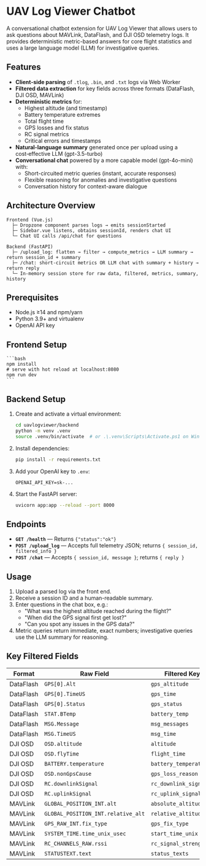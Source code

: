 # UAV Log Viewer Chatbot

A conversational chatbot extension for UAV Log Viewer that allows users to ask questions about MAVLink, DataFlash, and DJI OSD telemetry logs. It provides deterministic metric-based answers for core flight statistics and uses a large language model (LLM) for investigative queries.

## Features

- **Client-side parsing** of `.tlog`, `.bin`, and `.txt` logs via Web Worker
- **Filtered data extraction** for key fields across three formats (DataFlash, DJI OSD, MAVLink)
- **Deterministic metrics** for:
  - Highest altitude (and timestamp)
  - Battery temperature extremes
  - Total flight time
  - GPS losses and fix status
  - RC signal metrics
  - Critical errors and timestamps
- **Natural-language summary** generated once per upload using a cost‑effective LLM (gpt-3.5-turbo)
- **Conversational chat** powered by a more capable model (gpt-4o-mini) with:
  - Short-circuited metric queries (instant, accurate responses)
  - Flexible reasoning for anomalies and investigative questions
  - Conversation history for context-aware dialogue

## Architecture Overview

```
Frontend (Vue.js)
  ├─ Dropzone component parses logs → emits sessionStarted
  ├─ Sidebar.vue listens, obtains sessionId, renders chat UI
  └─ Chat UI calls /api/chat for questions

Backend (FastAPI)
  ├─ /upload_log: flatten → filter → compute_metrics → LLM summary → return session_id + summary
  ├─ /chat: short-circuit metrics OR LLM chat with summary + history → return reply
  └─ In-memory session store for raw data, filtered, metrics, summary, history
```

## Prerequisites

- Node.js ≥14 and npm/yarn
- Python 3.9+ and virtualenv
- OpenAI API key
## Frontend Setup

    ```bash
    npm install
    # serve with hot reload at localhost:8080
    npm run dev
    ```

## Backend Setup

1. Create and activate a virtual environment:
   ```bash
   cd uavlogviewer/backend
   python -m venv .venv
   source .venv/bin/activate  # or .\.venv\Scripts\Activate.ps1 on Windows
   ```
2. Install dependencies:
   ```bash
   pip install -r requirements.txt
   ```
3. Add your OpenAI key to `.env`:
   ```dotenv
   OPENAI_API_KEY=sk-...
   ```
4. Start the FastAPI server:
   ```bash
   uvicorn app:app --reload --port 8000
   ```

## Endpoints

- **`GET /health`** — Returns `{"status":"ok"}`
- **`POST /upload_log`** — Accepts full telemetry JSON; returns `{ session_id, filtered_info }`
- **`POST /chat`** — Accepts `{ session_id, message }`; returns `{ reply }`

## Usage

1. Upload a parsed log via the front end.
2. Receive a session ID and a human-readable summary.
3. Enter questions in the chat box, e.g.:
   - "What was the highest altitude reached during the flight?"
   - "When did the GPS signal first get lost?"
   - "Can you spot any issues in the GPS data?"
4. Metric queries return immediate, exact numbers; investigative queries use the LLM summary for reasoning.

## Key Filtered Fields

| Format    | Raw Field                          | Filtered Key           |
| --------- | ---------------------------------- | ---------------------- |
| DataFlash | `GPS[0].Alt`                       | `gps_altitude`         |
| DataFlash | `GPS[0].TimeUS`                    | `gps_time`             |
| DataFlash | `GPS[0].Status`                    | `gps_status`           |
| DataFlash | `STAT.BTemp`                       | `battery_temp`         |
| DataFlash | `MSG.Message`                      | `msg_messages`         |
| DataFlash | `MSG.TimeUS`                       | `msg_time`             |
| DJI OSD   | `OSD.altitude`                     | `altitude`             |
| DJI OSD   | `OSD.flyTime`                      | `flight_time`          |
| DJI OSD   | `BATTERY.temperature`              | `battery_temperature`  |
| DJI OSD   | `OSD.nonGpsCause`                  | `gps_loss_reason`      |
| DJI OSD   | `RC.downlinkSignal`                | `rc_downlink_signal`   |
| DJI OSD   | `RC.uplinkSignal`                  | `rc_uplink_signal`     |
| MAVLink   | `GLOBAL_POSITION_INT.alt`          | `absolute_altitude_mm` |
| MAVLink   | `GLOBAL_POSITION_INT.relative_alt` | `relative_altitude_m`  |
| MAVLink   | `GPS_RAW_INT.fix_type`             | `gps_fix_type`         |
| MAVLink   | `SYSTEM_TIME.time_unix_usec`       | `start_time_unix`      |
| MAVLink   | `RC_CHANNELS_RAW.rssi`             | `rc_signal_strength`   |
| MAVLink   | `STATUSTEXT.text`                  | `status_texts`         |


